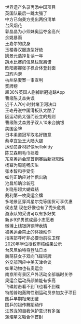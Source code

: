 世界遗产名录再添中国项目  
英国队最后一跳太强了  
中方已向美方提出两份清单  
台风烟花  
郭晶晶为小师妹奥运夺金高兴  
余姚暴雨  
王嘉尔的纹身  
玉楼春汉服造型好绝  
姚景元选择复读一年  
跳水比赛的信息栏就离谱  
欧阳娜娜张子枫合体登封面  
卫辉内涝  
杭州杀妻案一审宣判  
奖牌榜  
超30%英国人删掉新冠追踪App  
曹缘陈艾森失误  
近千人70小时封堵卫河决口  
王珞丹说中国滑板队太酷了  
因运动员太强而设立的规则  
曹缘陈艾森男子双人10米台摘银  
美国金牌  
日本柔道冠军取名好随意  
蔡卓宜坐王大陆大腿  
运动员身材好像hellokitty  
陈艾森用毛巾挡着  
东京奥运会现首例赛后新冠阳性  
杨幂为周笔畅庆生  
张本智和手受伤  
如何正确应对伴侣出轨  
池昌旭确诊新冠  
关晓彤超大蝴蝶结  
戴利第一枚奥运金牌  
多地景区穿鸿星尔克等国货可享优惠  
侯志慧 现在好像也有了秃头危机  
游泳队的采访可以有多好笑  
新乡9岁男孩成最小志愿者  
微博上线银牌铜牌表情  
被奥运会禁止的体操动作  
指挥部呼吁非必要勿前往卫辉  
2020年学位授权审核结果公示  
台风尼伯特将登陆日本  
魏萌获女子双向飞碟铜牌  
外交部回应中美天津会谈  
如果动物也有奥运会  
南京所有景区户外活动全部临时关停  
奥运会运动员颜值能有多高  
飞碟射击看不到飞也看不到碟  
特朗普炮轰跨性别运动员参加女子项目  
国乒早期相亲图鉴  
国乒的祖传舞蹈动作  
汪苏泷的自我保护意识有多强  
蒲熠星文韬合体首封  
